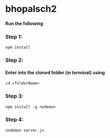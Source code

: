 # bhopalsch2
#### Run the following
### Step 1:
`npm install`
### Step 2:
#### Enter into the cloned folder (in terminal) using
`cd <folderName>`
### Step 3:
`npm install -g nodemon`
### Step 4:
`nodemon server.js`
